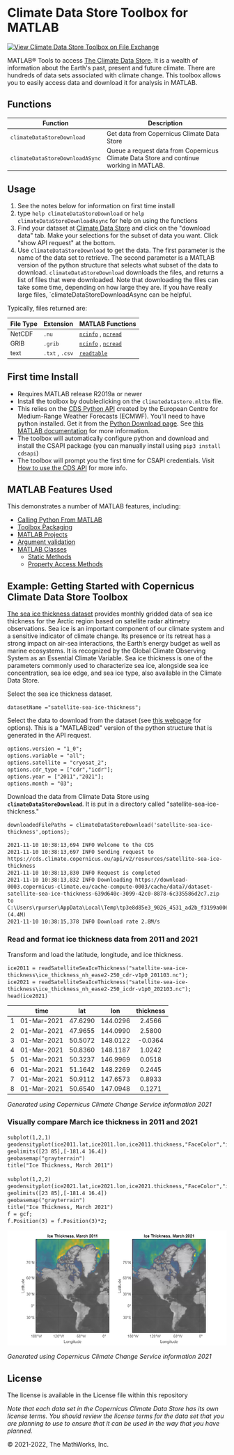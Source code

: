 # Climate Data Store Toolbox for MATLAB

[![View Climate Data Store Toolbox on File Exchange](https://www.mathworks.com/matlabcentral/images/matlab-file-exchange.svg)](https://www.mathworks.com/matlabcentral/fileexchange/104550-climate-data-store-toolbox-for-matlab)

MATLAB&reg; Tools to access [The Climate Data Store](https://cds.climate.copernicus.eu/).  It is a wealth of information about the Earth's past, present and future climate. There are hundreds of data sets associated with climate change. This toolbox allows you to easily access data and download it for analysis in MATLAB.

## Functions

| Function | Description |
| ------ | ------ |
|  `climateDataStoreDownload` | Get data from Copernicus Climate Data Store |
|  `climateDataStoreDownloadASync` | Queue a request data from Copernicus Climate Data Store and continue working in MATLAB. |

## Usage

   1. See the notes below for information on first time install
   2. type `help climateDataStoreDownload` or  `help climateDataStoreDownloadAsync` for help on using the functions
   3. Find your dataset at [Climate Data Store](https://cds.climate.copernicus.eu/#!/home) and click on the "download data" tab.  Make your selections for the subset of data you want.  Click "show API request" at the bottom.
   4. Use `climateDataStoreDownload` to get the data.  The first parameter is the name of the data set to retrieve.  The second parameter is a MATLAB version of the python structure that selects what subset of the data to download. `climateDataStoreDownload` downloads the files, and returns a list of files that were downloaded.    Note that downloading the files can take some time, depending on how large they are. If you have really large files, `climateDataStoreDownloadAsync can be helpful.
   
   Typically, files returned are:

   | File Type | Extension | MATLAB Functions |
   |-----------|-----------|------------------|
   | NetCDF    | `.nu`       | [`ncinfo`](https://www.mathworks.com/help/matlab/ref/ncinfo.html) , [`ncread`](https://www.mathworks.com/help/matlab/ref/ncread.html) |
   | GRIB      | `.grib`      | [`ncinfo`](https://www.mathworks.com/help/matlab/ref/ncinfo.html) , [`ncread`](https://www.mathworks.com/help/matlab/ref/ncread.html) |
   | text      | `.txt` , `.csv` | [`readtable`](https://www.mathworks.com/help/matlab/ref/readtable.html)
## First time Install

* Requires MATLAB release R2019a or newer
* Install the toolbox by doubleclicking on the `climatedatastore.mltbx` file.
* This relies on the [CDS Python API](https://github.com/ecmwf/cdsapi) created by the European Centre for Medium-Range Weather Forecasts (ECMWF). You'll need to have python installed.  Get it from the [Python Download page](https://www.python.org/downloads/). See [this MATLAB documentation](https://www.mathworks.com/help/matlab/matlab_external/install-supported-python-implementation.html) for more information.
* The toolbox will automatically configure python and download and install the CSAPI package (you can manually install using `pip3 install cdsapi`)
* The toolbox will prompt you the first time for CSAPI credentials.  Visit [How to use the CDS API](https://cds.climate.copernicus.eu/api-how-to) for more info.

## MATLAB Features Used

This demonstrates a number of MATLAB features, including:

* [Calling Python From MATLAB](https://www.mathworks.com/help/matlab/call-python-libraries.html)
* [Toolbox Packaging](https://www.mathworks.com/help/matlab/matlab_prog/create-and-share-custom-matlab-toolboxes.html)
* [MATLAB Projects](https://www.mathworks.com/help/matlab/projects.html)
* [Argument validation](https://www.mathworks.com/help/matlab/matlab_prog/function-argument-validation-1.html)
* [MATLAB Classes](https://www.mathworks.com/help/matlab/object-oriented-programming.html)
  * [Static Methods](https://www.mathworks.com/help/matlab/matlab_oop/static-methods.html)
  * [Property Access Methods](https://www.mathworks.com/help/matlab/matlab_oop/property-access-methods.html)
  
## Example: Getting Started with Copernicus Climate Data Store Toolbox

[The sea ice thickness dataset](https://cds.climate.copernicus.eu/cdsapp#!/dataset/satellite-sea-ice-thickness) provides monthly gridded data of sea ice thickness for the Arctic region based on satellite radar altimetry observations. Sea ice is an important component of our climate system and a sensitive indicator of climate change. Its presence or its retreat has a strong impact on air-sea interactions, the Earth’s energy budget as well as marine ecosystems. It is recognized by the Global Climate Observing System as an Essential Climate Variable. Sea ice thickness is one of the parameters commonly used to characterize sea ice, alongside sea ice concentration, sea ice edge, and sea ice type, also available in the Climate Data Store.

Select the sea ice thickness dataset.

```matlab:Code
datasetName ="satellite-sea-ice-thickness";
```

Select the data to download from the dataset (see [this webpage](https://cds.climate.copernicus.eu/cdsapp#!/dataset/satellite-sea-ice-thickness?tab=form) for options). This is a "MATLABized" version of the python structure that is generated in the API request.

```matlab:Code
options.version = "1_0";
options.variable = "all";
options.satellite = "cryosat_2";
options.cdr_type = ["cdr","icdr"]; 
options.year = ["2011","2021"]; 
options.month = "03";
```

Download the data from Climate Data Store using **`climateDataStoreDownload`**. It is put in a directory called "satellite-sea-ice-thickness."

```matlab:Code
downloadedFilePaths = climateDataStoreDownload('satellite-sea-ice-thickness',options);
```

```text:Output
2021-11-10 10:38:13,694 INFO Welcome to the CDS
2021-11-10 10:38:13,697 INFO Sending request to https://cds.climate.copernicus.eu/api/v2/resources/satellite-sea-ice-thickness
2021-11-10 10:38:13,830 INFO Request is completed
2021-11-10 10:38:13,832 INFO Downloading https://download-0003.copernicus-climate.eu/cache-compute-0003/cache/data7/dataset-satellite-sea-ice-thickness-639d640c-3099-42c0-8878-6c335586d2c7.zip to C:\Users\rpurser\AppData\Local\Temp\tp3e8d85e3_9026_4531_ad2b_f3199a006857.zip (4.4M)
2021-11-10 10:38:15,378 INFO Download rate 2.8M/s
```

### Read and format ice thickness data from 2011 and 2021

Transform and load the latitude, longitude, and ice thickness.

```matlab:Code
ice2011 = readSatelliteSeaIceThickness("satellite-sea-ice-thickness\ice_thickness_nh_ease2-250_cdr-v1p0_201103.nc");
ice2021 = readSatelliteSeaIceThickness("satellite-sea-ice-thickness\ice_thickness_nh_ease2-250_icdr-v1p0_202103.nc");
head(ice2021)
```

| |time|lat|lon|thickness|
|:--:|:--:|:--:|:--:|:--:|
|1|01-Mar-2021|47.6290|144.0296|2.4566|
|2|01-Mar-2021|47.9655|144.0990|2.5800|
|3|01-Mar-2021|50.5072|148.0122|-0.0364|
|4|01-Mar-2021|50.8360|148.1187|1.0242|
|5|01-Mar-2021|50.3237|146.9969|0.0518|
|6|01-Mar-2021|51.1642|148.2269|0.2445|
|7|01-Mar-2021|50.9112|147.6573|0.8933|
|8|01-Mar-2021|50.6540|147.0948|0.1271|

_Generated using Copernicus Climate Change Service information 2021_

### Visually compare March ice thickness in 2011 and 2021

```matlab:Code
subplot(1,2,1)
geodensityplot(ice2011.lat,ice2011.lon,ice2011.thickness,"FaceColor","interp")
geolimits([23 85],[-181.4 16.4])
geobasemap("grayterrain")
title("Ice Thickness, March 2011")

subplot(1,2,2)
geodensityplot(ice2021.lat,ice2021.lon,ice2021.thickness,"FaceColor","interp")
geolimits([23 85],[-181.4 16.4])
geobasemap("grayterrain")
title("Ice Thickness, March 2021")
f = gcf;
f.Position(3) = f.Position(3)*2;
```

![figure_0.png](img/icevisualization.png)

_Generated using Copernicus Climate Change Service information 2021_

## License

The license is available in the License file within this repository

_Note that each data set in the Copernicus Climate Data Store has its own license terms.  You should review the license terms for the data set that you are planning to use to ensure that it can be used in the way that you have planned._

&copy; 2021-2022, The MathWorks, Inc.
